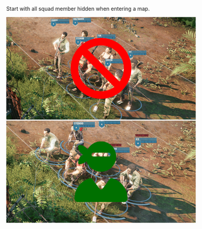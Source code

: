Start with all squad member hidden when entering a map.

![Sitting Ducks](Start%20Hidden%20Mod/Images/start-hidden-mod-screenshot-1.png)
![Hidden Pros](Start%20Hidden%20Mod/Images/start-hidden-mod-screenshot-2.png)

